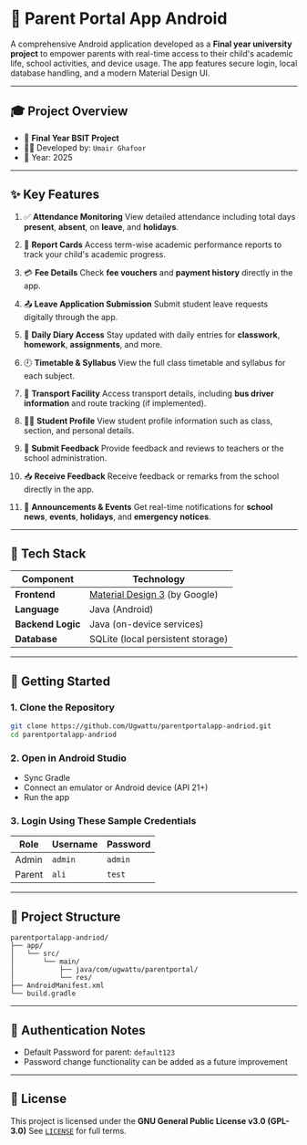 # 📱 Parent Portal App Android

A comprehensive Android application developed as a **Final year university project** to empower parents with real-time access to their child's academic life, school activities, and device usage. The app features secure login, local database handling, and a modern Material Design UI.

---

## 🎓 Project Overview

* 🏫 **Final Year BSIT Project**
* 🧑‍💻 Developed by: `Umair Ghafoor`
* 📅 Year: 2025

---

## ✨ Key Features

1. ✅ **Attendance Monitoring**
   View detailed attendance including total days **present**, **absent**, on **leave**, and **holidays**.

2. 📝 **Report Cards**
   Access term-wise academic performance reports to track your child's academic progress.

3. 💳 **Fee Details**
   Check **fee vouchers** and **payment history** directly in the app.

4. 📤 **Leave Application Submission**
   Submit student leave requests digitally through the app.

5. 📘 **Daily Diary Access**
   Stay updated with daily entries for **classwork**, **homework**, **assignments**, and more.

6. 🕘 **Timetable & Syllabus**
   View the full class timetable and syllabus for each subject.

7. 🚌 **Transport Facility**
   Access transport details, including **bus driver information** and route tracking (if implemented).

8. 🧑‍🎓 **Student Profile**
   View student profile information such as class, section, and personal details.

9. 💬 **Submit Feedback**
   Provide feedback and reviews to teachers or the school administration.

10. 📥 **Receive Feedback**
    Receive feedback or remarks from the school directly in the app.

11. 📢 **Announcements & Events**
    Get real-time notifications for **school news**, **events**, **holidays**, and **emergency notices**.

---

## 🧰 Tech Stack

| Component         | Technology                                               |
| ----------------- | -------------------------------------------------------- |
| **Frontend**      | [Material Design 3](https://m3.material.io/) (by Google) |
| **Language**      | Java (Android)                                           |
| **Backend Logic** | Java (on-device services)                                |
| **Database**      | SQLite (local persistent storage)                        |

---

## 🚀 Getting Started

### 1. Clone the Repository

```bash
git clone https://github.com/Ugwattu/parentportalapp-andriod.git
cd parentportalapp-andriod
```

### 2. Open in Android Studio

* Sync Gradle
* Connect an emulator or Android device (API 21+)
* Run the app

### 3. Login Using These Sample Credentials

| Role   | Username | Password     |
| ------ | -------- | ------------ |
| Admin  | `admin`  | `admin` |
| Parent | `ali`    | `test` |

---

## 📂 Project Structure

```
parentportalapp-andriod/
├── app/
│   └── src/
│       └── main/
│           ├── java/com/ugwattu/parentportal/
│           └── res/
├── AndroidManifest.xml
└── build.gradle
```

---

## 🔐 Authentication Notes

* Default Password for parent: `default123`
* Password change functionality can be added as a future improvement

---

## 📜 License

This project is licensed under the **GNU General Public License v3.0 (GPL-3.0)**
See [`LICENSE`](./LICENSE) for full terms.
